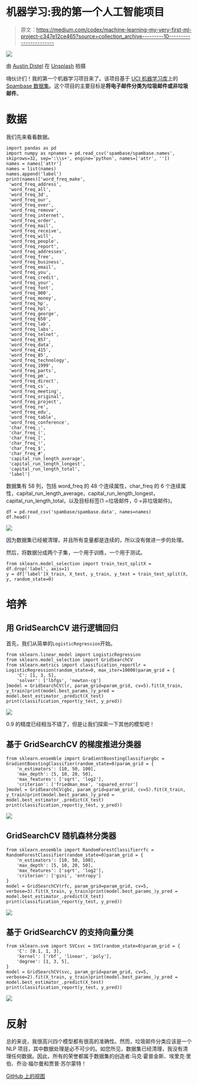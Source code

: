 # 机器学习:我的第一个人工智能项目

> 原文：<https://medium.com/codex/machine-learning-my-very-first-ml-project-c347e12ce465?source=collection_archive---------10----------------------->

![](img/72973a1a37c2172b068861be71aed41a.png)

由 [Austin Distel](https://unsplash.com/@austindistel?utm_source=medium&utm_medium=referral) 在 [Unsplash](https://unsplash.com?utm_source=medium&utm_medium=referral) 拍摄

嗨伙计们！我的第一个机器学习项目来了。该项目基于 [UCI 机器学习库](https://archive.ics.uci.edu/ml/datasets/spambase)上的 [Spambase 数据集](https://archive.ics.uci.edu/ml/datasets/spambase)。这个项目的主要目标是**将电子邮件分类为垃圾邮件或非垃圾邮件**。

# 数据

我们先来看看数据。

```
import pandas as pd
import numpy as npnames = pd.read_csv('spambase/spambase.names', skiprows=32, sep=':\\s+', engine='python', names=['attr', ''])
names = names['attr']
names = list(names)
names.append('label')
print(names)['word_freq_make',
 'word_freq_address',
 'word_freq_all',
 'word_freq_3d',
 'word_freq_our',
 'word_freq_over',
 'word_freq_remove',
 'word_freq_internet',
 'word_freq_order',
 'word_freq_mail',
 'word_freq_receive',
 'word_freq_will',
 'word_freq_people',
 'word_freq_report',
 'word_freq_addresses',
 'word_freq_free',
 'word_freq_business',
 'word_freq_email',
 'word_freq_you',
 'word_freq_credit',
 'word_freq_your',
 'word_freq_font',
 'word_freq_000',
 'word_freq_money',
 'word_freq_hp',
 'word_freq_hpl',
 'word_freq_george',
 'word_freq_650',
 'word_freq_lab',
 'word_freq_labs',
 'word_freq_telnet',
 'word_freq_857',
 'word_freq_data',
 'word_freq_415',
 'word_freq_85',
 'word_freq_technology',
 'word_freq_1999',
 'word_freq_parts',
 'word_freq_pm',
 'word_freq_direct',
 'word_freq_cs',
 'word_freq_meeting',
 'word_freq_original',
 'word_freq_project',
 'word_freq_re',
 'word_freq_edu',
 'word_freq_table',
 'word_freq_conference',
 'char_freq_;',
 'char_freq_(',
 'char_freq_[',
 'char_freq_!',
 'char_freq_$',
 'char_freq_#',
 'capital_run_length_average',
 'capital_run_length_longest',
 'capital_run_length_total',
 'label']
```

数据集有 58 列，包括 word_freq 的 48 个连续属性，char_freq 的 6 个连续属性，capital_run_length_average，capital_run_length_longest，capital_run_length_total，以及目标标签(1 =垃圾邮件，0 =非垃圾邮件)。

```
df = pd.read_csv('spambase/spambase.data', names=names)
df.head()
```

![](img/33dbdb92c70ce503791c1fa6c19df857.png)

因为数据集已经被清理，并且所有变量都是连续的，所以没有做进一步的处理。

然后，将数据分成两个子集，一个用于训练，一个用于测试。

```
from sklearn.model_selection import train_test_splitX = df.drop('label', axis=1)
y = df['label']X_train, X_test, y_train, y_test = train_test_split(X, y, random_state=0)
```

# 培养

## 用 GridSearchCV 进行逻辑回归

首先，我们从简单的`LogisticRegression`开始。

```
from sklearn.linear_model import LogisticRegression
from sklearn.model_selection import GridSearchCV
from sklearn.metrics import classification_reportlr = LogisticRegression(random_state=0, max_iter=10000)param_grid = {
    'C': [1, 3, 5], 
    'solver': ['lbfgs', 'newton-cg']
}model = GridSearchCV(lr, param_grid=param_grid, cv=5).fit(X_train, y_train)print(model.best_params_)y_pred = model.best_estimator_.predict(X_test)
print(classification_report(y_test, y_pred))
```

![](img/8e875b366b0fb4aeb2e3a0398ec9fbc8.png)

0.9 的精度已经相当不错了，但是让我们探索一下其他的模型吧！

## 基于 GridSearchCV 的梯度推进分类器

```
from sklearn.ensemble import GradientBoostingClassifiergbc = GradientBoostingClassifier(random_state=0)param_grid = {
    'n_estimators': [10, 50, 100], 
    'max_depth': [5, 10, 20, 50], 
    'max_features': ['sqrt', 'log2'], 
    'criterion': ['friedman_mse', 'squared_error']
}model = GridSearchCV(gbc, param_grid=param_grid, cv=5).fit(X_train, y_train)print(model.best_params_)y_pred = model.best_estimator_.predict(X_test)
print(classification_report(y_test, y_pred))
```

![](img/8f72a81c4f93a6ff1affdc4b52066a44.png)

## GridSearchCV 随机森林分类器

```
from sklearn.ensemble import RandomForestClassifierrfc = RandomForestClassifier(random_state=0)param_grid = {
    'n_estimators': [10, 50, 100], 
    'max_depth': [5, 10, 20, 50], 
    'max_features': ['sqrt', 'log2'], 
    'criterion': ['gini', 'entropy']
}
model = GridSearchCV(rfc, param_grid=param_grid, cv=5, verbose=3).fit(X_train, y_train)print(model.best_params_)y_pred = model.best_estimator_.predict(X_test)
print(classification_report(y_test, y_pred))
```

![](img/c361274340cb3618fd03b80449c04473.png)

## 基于 GridSearchCV 的支持向量分类

```
from sklearn.svm import SVCsvc = SVC(random_state=0)param_grid = {
    'C': [0.1, 1, 3], 
    'kernel': ['rbf', 'linear', 'poly'], 
    'degree': [1, 3, 5], 
}
model = GridSearchCV(svc, param_grid=param_grid, cv=5, verbose=2).fit(X_train, y_train)print(model.best_params_)y_pred = model.best_estimator_.predict(X_test)
print(classification_report(y_test, y_pred))
```

![](img/9b98266d5f798958c090bda1dc17b765.png)

# 反射

总的来说，我很高兴四个模型都有很高的准确性。然而，垃圾邮件分类应该是一个 NLP 项目，其中数据处理是必不可少的。如您所见，数据集已经清理，我没有清理任何数据。因此，所有的荣誉都属于数据集的创造者:马克·霍普金斯、埃里克·里伯、乔治·福尔曼和贾普·苏尔蒙特！

[GitHub 上的视图](https://github.com/hckkiu/machine-learning/tree/main/spam)